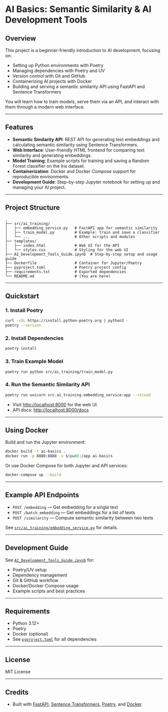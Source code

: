 # AI Basics: Semantic Similarity & AI Development Tools

## Overview

This project is a beginner-friendly introduction to AI development, focusing on:
- Setting up Python environments with Poetry
- Managing dependencies with Poetry and UV
- Version control with Git and GitHub
- Containerizing AI projects with Docker
- Building and serving a semantic similarity API using FastAPI and Sentence Transformers

You will learn how to train models, serve them via an API, and interact with them through a modern web interface.

---

## Features

- **Semantic Similarity API**: REST API for generating text embeddings and calculating semantic similarity using Sentence Transformers.
- **Web Interface**: User-friendly HTML frontend for comparing text similarity and generating embeddings.
- **Model Training**: Example scripts for training and saving a Random Forest classifier on the Iris dataset.
- **Containerization**: Docker and Docker Compose support for reproducible environments.
- **Development Guide**: Step-by-step Jupyter notebook for setting up and managing your AI project.

---

## Project Structure

```
.
├── src/ai_training/
│   ├── embedding_service.py   # FastAPI app for semantic similarity
│   ├── train_model.py         # Example: train and save a classifier
│   └── ...                    # Other scripts and modules
├── templates/
│   ├── index.html             # Web UI for the API
│   └── styles.css             # Styling for the web UI
├── AI_Development_Tools_Guide.ipynb  # Step-by-step setup and usage guide
├── Dockerfile                 # Container for Jupyter/Poetry
├── pyproject.toml             # Poetry project config
├── requirements.txt           # Exported dependencies
└── README.md                  # (You are here)
```

---

## Quickstart

### 1. Install Poetry

```sh
curl -sSL https://install.python-poetry.org | python3 -
poetry --version
```

### 2. Install Dependencies

```sh
poetry install
```

### 3. Train Example Model

```sh
poetry run python src/ai_training/train_model.py
```

### 4. Run the Semantic Similarity API

```sh
poetry run uvicorn src.ai_training.embedding_service:app --reload
```

- Visit [http://localhost:8000](http://localhost:8000) for the web UI.
- API docs: [http://localhost:8000/docs](http://localhost:8000/docs)

---

## Using Docker

Build and run the Jupyter environment:

```sh
docker build -t ai-basics .
docker run -p 8888:8888 -v $(pwd):/app ai-basics
```

Or use Docker Compose for both Jupyter and API services:

```sh
docker-compose up --build
```

---

## Example API Endpoints

- `POST /embedding` — Get embedding for a single text
- `POST /batch_embedding` — Get embeddings for a list of texts
- `POST /similarity` — Compute semantic similarity between two texts

See [`src/ai_training/embedding_service.py`](src/ai_training/embedding_service.py) for details.

---

## Development Guide

See [`AI_Development_Tools_Guide.ipynb`](AI_Development_Tools_Guide.ipynb) for:
- Poetry/UV setup
- Dependency management
- Git & GitHub workflow
- Docker/Docker Compose usage
- Example scripts and best practices

---

## Requirements

- Python 3.12+
- Poetry
- Docker (optional)
- See [`pyproject.toml`](pyproject.toml) for all dependencies

---

## License

MIT License

---

## Credits

- Built with [FastAPI](https://fastapi.tiangolo.com/), [Sentence Transformers](https://www.sbert.net/), [Poetry](https://python-poetry.org/), and [Docker](https://www.docker.com/).